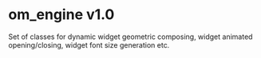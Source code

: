 # om_engine v1.0

Set of classes for dynamic widget geometric composing, widget animated opening/closing, widget font size generation etc. 

